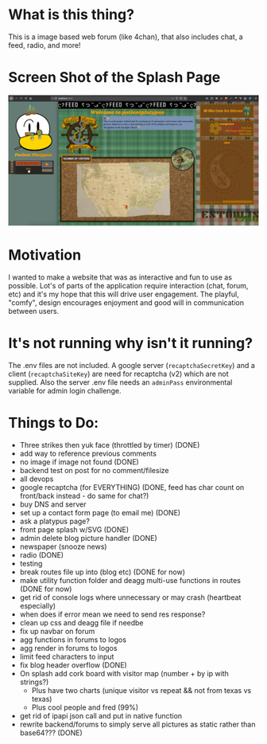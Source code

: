 # What is this thing?

This is a image based web forum (like 4chan), that also includes chat, a feed, radio, and more! 

# Screen Shot of the Splash Page

![alt text](/static/SplashPageScreenShot.png "Screen Shot of the Splash Page")


# Motivation

I wanted to make a website that was as interactive and fun to use as possible. Lot's of parts of the application require interaction (chat, forum, etc) and it's my hope that this will drive user engagement. The playful, "comfy", design encourages enjoyment and good will in communication between users.

# It's not running why isn't it running?

The .env files are not included. A google server (`recaptchaSecretKey`) and a client (`recaptchaSiteKey`) are need for recaptcha (v2) which are not supplied. Also the server .env file needs an `adminPass` environmental variable for admin login challenge.

# Things to Do: 

- Three strikes then yuk face (throttled by timer) (DONE)
- add way to reference previous comments
- no image if image not found (DONE)
- backend test on post for no comment/filesize 
- all devops
- google recaptcha (for EVERYTHING) (DONE, feed has char count on front/back instead - do same for chat?)
- buy DNS and server
- set up a contact form page (to email me) (DONE)
- ask a platypus page?
- front page splash w/SVG (DONE)
- admin delete blog picture handler (DONE)
- newspaper (snooze news)
- radio (DONE)
- testing
- break routes file up into (blog etc) (DONE for now)
- make utility function folder and deagg multi-use functions in routes (DONE for now)
- get rid of console logs where unnecessary or may crash (heartbeat especially)
- when does if error mean we need to send res response?
- clean up css and deagg file if needbe
- fix up navbar on forum 
- agg functions in forums to logos
- agg render in forums to logos
- limit feed characters to input
- fix blog header overflow (DONE)
- On splash add cork board with visitor map (number + by ip with strings?) 
  - Plus have two charts (unique visitor vs repeat && not from texas vs texas)
  - Plus cool people and fred (99%)
- get rid of ipapi json call and put in native function
- rewrite backend/forums to simply serve all pictures as static rather than base64??? (DONE)